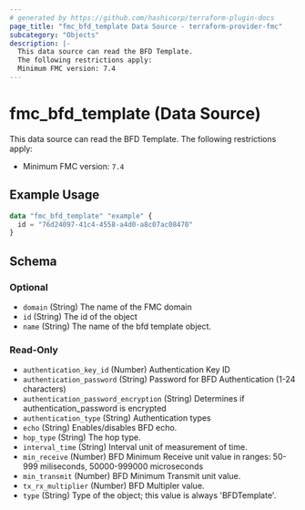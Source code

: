 ```yaml
---
# generated by https://github.com/hashicorp/terraform-plugin-docs
page_title: "fmc_bfd_template Data Source - terraform-provider-fmc"
subcategory: "Objects"
description: |-
  This data source can read the BFD Template.
  The following restrictions apply:
  Minimum FMC version: 7.4
---
```


# fmc_bfd_template (Data Source)

This data source can read the BFD Template.
The following restrictions apply:
  - Minimum FMC version: `7.4`

## Example Usage

```terraform
data "fmc_bfd_template" "example" {
  id = "76d24097-41c4-4558-a4d0-a8c07ac08470"
}
```

<!-- schema generated by tfplugindocs -->
## Schema

### Optional

- `domain` (String) The name of the FMC domain
- `id` (String) The id of the object
- `name` (String) The name of the bfd template object.

### Read-Only

- `authentication_key_id` (Number) Authentication Key ID
- `authentication_password` (String) Password for BFD Authentication (1-24 characters)
- `authentication_password_encryption` (String) Determines if authentication_password is encrypted
- `authentication_type` (String) Authentication types
- `echo` (String) Enables/disables BFD echo.
- `hop_type` (String) The hop type.
- `interval_time` (String) Interval unit of measurement of time.
- `min_receive` (Number) BFD Minimum Receive unit value in ranges: 50-999 miliseconds, 50000-999000 microseconds
- `min_transmit` (Number) BFD Minimum Transmit unit value.
- `tx_rx_multiplier` (Number) BFD Multipler value.
- `type` (String) Type of the object; this value is always 'BFDTemplate'.

